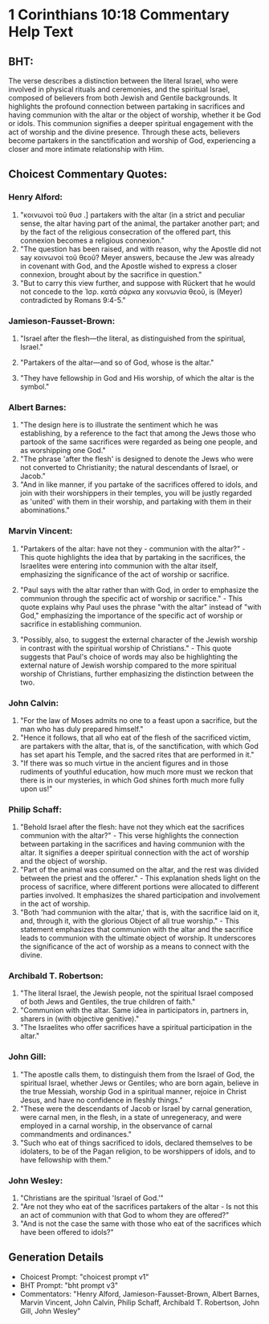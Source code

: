 # 1 Corinthians 10:18 Commentary Help Text

## BHT:
The verse describes a distinction between the literal Israel, who were involved in physical rituals and ceremonies, and the spiritual Israel, composed of believers from both Jewish and Gentile backgrounds. It highlights the profound connection between partaking in sacrifices and having communion with the altar or the object of worship, whether it be God or idols. This communion signifies a deeper spiritual engagement with the act of worship and the divine presence. Through these acts, believers become partakers in the sanctification and worship of God, experiencing a closer and more intimate relationship with Him.

## Choicest Commentary Quotes:
### Henry Alford:
1. "κοινωνοὶ τοῦ θυσ .] partakers with the altar (in a strict and peculiar sense, the altar having part of the animal, the partaker another part; and by the fact of the religious consecration of the offered part, this connexion becomes a religious connexion." 
2. "The question has been raised, and with reason, why the Apostle did not say κοινωνοὶ τοῦ θεοῦ? Meyer answers, because the Jew was already in covenant with God, and the Apostle wished to express a closer connexion, brought about by the sacrifice in question."
3. "But to carry this view further, and suppose with Rückert that he would not concede to the Ἰσρ. κατὰ σάρκα any κοινωνία θεοῦ, is (Meyer) contradicted by Romans 9:4-5."

### Jamieson-Fausset-Brown:
1. "Israel after the flesh—the literal, as distinguished from the spiritual, Israel." 

2. "Partakers of the altar—and so of God, whose is the altar." 

3. "They have fellowship in God and His worship, of which the altar is the symbol."

### Albert Barnes:
1. "The design here is to illustrate the sentiment which he was establishing, by a reference to the fact that among the Jews those who partook of the same sacrifices were regarded as being one people, and as worshipping one God."
2. "The phrase 'after the flesh' is designed to denote the Jews who were not converted to Christianity; the natural descendants of Israel, or Jacob."
3. "And in like manner, if you partake of the sacrifices offered to idols, and join with their worshippers in their temples, you will be justly regarded as 'united' with them in their worship, and partaking with them in their abominations."

### Marvin Vincent:
1. "Partakers of the altar: have not they - communion with the altar?" - This quote highlights the idea that by partaking in the sacrifices, the Israelites were entering into communion with the altar itself, emphasizing the significance of the act of worship or sacrifice.

2. "Paul says with the altar rather than with God, in order to emphasize the communion through the specific act of worship or sacrifice." - This quote explains why Paul uses the phrase "with the altar" instead of "with God," emphasizing the importance of the specific act of worship or sacrifice in establishing communion.

3. "Possibly, also, to suggest the external character of the Jewish worship in contrast with the spiritual worship of Christians." - This quote suggests that Paul's choice of words may also be highlighting the external nature of Jewish worship compared to the more spiritual worship of Christians, further emphasizing the distinction between the two.

### John Calvin:
1. "For the law of Moses admits no one to a feast upon a sacrifice, but the man who has duly prepared himself." 
2. "Hence it follows, that all who eat of the flesh of the sacrificed victim, are partakers with the altar, that is, of the sanctification, with which God has set apart his Temple, and the sacred rites that are performed in it."
3. "If there was so much virtue in the ancient figures and in those rudiments of youthful education, how much more must we reckon that there is in our mysteries, in which God shines forth much more fully upon us!"

### Philip Schaff:
1. "Behold Israel after the flesh: have not they which eat the sacrifices communion with the altar?" - This verse highlights the connection between partaking in the sacrifices and having communion with the altar. It signifies a deeper spiritual connection with the act of worship and the object of worship.
2. "Part of the animal was consumed on the altar, and the rest was divided between the priest and the offerer." - This explanation sheds light on the process of sacrifice, where different portions were allocated to different parties involved. It emphasizes the shared participation and involvement in the act of worship.
3. "Both 'had communion with the altar,' that is, with the sacrifice laid on it, and, through it, with the glorious Object of all true worship." - This statement emphasizes that communion with the altar and the sacrifice leads to communion with the ultimate object of worship. It underscores the significance of the act of worship as a means to connect with the divine.

### Archibald T. Robertson:
1. "The literal Israel, the Jewish people, not the spiritual Israel composed of both Jews and Gentiles, the true children of faith."
2. "Communion with the altar. Same idea in participators in, partners in, sharers in (with objective genitive)."
3. "The Israelites who offer sacrifices have a spiritual participation in the altar."

### John Gill:
1. "The apostle calls them, to distinguish them from the Israel of God, the spiritual Israel, whether Jews or Gentiles; who are born again, believe in the true Messiah, worship God in a spiritual manner, rejoice in Christ Jesus, and have no confidence in fleshly things."
2. "These were the descendants of Jacob or Israel by carnal generation, were carnal men, in the flesh, in a state of unregeneracy, and were employed in a carnal worship, in the observance of carnal commandments and ordinances."
3. "Such who eat of things sacrificed to idols, declared themselves to be idolaters, to be of the Pagan religion, to be worshippers of idols, and to have fellowship with them."

### John Wesley:
1. "Christians are the spiritual 'Israel of God.'" 
2. "Are not they who eat of the sacrifices partakers of the altar - Is not this an act of communion with that God to whom they are offered?" 
3. "And is not the case the same with those who eat of the sacrifices which have been offered to idols?"


## Generation Details
- Choicest Prompt: "choicest prompt v1"
- BHT Prompt: "bht prompt v3"
- Commentators: "Henry Alford, Jamieson-Fausset-Brown, Albert Barnes, Marvin Vincent, John Calvin, Philip Schaff, Archibald T. Robertson, John Gill, John Wesley"
